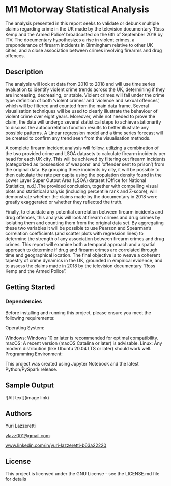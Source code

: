 # M1 Motorway Statistical Analysis

The analysis presented in this report seeks to validate or debunk multiple claims regarding crime in the UK made by the television documentary ‘Ross Kemp and the Armed Police’ broadcasted on the 6th of September 2018 by ITV. The documentary hypothesizes a rise in violent crimes, a preponderance of firearm incidents in Birmingham relative to other UK cities, and a close association between crimes involving firearms and drug offences.

## Description

The analysis will look at data from 2010 to 2018 and will use time series evaluation to identify violent crime trends across the UK, determining if they are increasing, decreasing, or stable. Violent crimes will fall under the crime type definition of both ‘violent crimes’ and ‘violence and sexual offences’, which will be filtered and counted from the main data frame. Several visualisation techniques will be used to clearly illustrate the behaviour of violent crime over eight years. Moreover, while not needed to prove the claim, the data will undergo several statistical steps to achieve stationarity to discuss the autocorrelation function results to better illustrate any possible patterns. A Linear regression model and a time series forecast will be created to confirm any trend seen from the visualisation methods.

A complete firearm incident analysis will follow, utilizing a combination of the two provided crime and LSOA datasets to calculate firearm incidents per head for each UK city. This will be achieved by filtering out firearm incidents (categorized as ‘possession of weapons’ and ‘offender sent to prison’) from the original data. By grouping these incidents by city, it will be possible to then calculate the rate per capita using the population density found in the Lower Layer Super Output Area (LSOA) dataset (Office for National Statistics, n.d.).The provided conclusion, together with compelling visual plots and statistical analysis (including percentile rank and Z-score), will demonstrate whether the claims made by the documentary in 2018 were greatly exaggerated or whether they reflected the truth.

Finally, to elucidate any potential correlation between firearm incidents and drug offences, this analysis will look at firearm crimes and drug crimes by isolating them and counting them from the original data set. By aggregating these two variables it will be possible to use Pearson and Spearman’s correlation coefficients (and scatter plots with regression lines) to determine the strength of any association between firearm crimes and drug crimes. This report will examine both a temporal approach and a spatial approach to determine if drug and firearm crimes are correlated through time and geographical location. The final objective is to weave a coherent tapestry of crime dynamics in the UK, grounded in empirical evidence, and to assess the claims made in 2018 by the television documentary “Ross Kemp and the Armed Police”.

## Getting Started

### Dependencies

Before installing and running this project, please ensure you meet the following requirements:

Operating System:

Windows: Windows 10 or later is recommended for optimal compatibility.
macOS: A recent version (macOS Catalina or later) is advisable.
Linux: Any modern distribution (like Ubuntu 20.04 LTS or later) should work well.
Programming Environment:

This project was created using Jupyter Notebook and the latest Python/PySpark release.

## Sample Output
![Alt text](image link)

## Authors

Yuri Lazzeretti

ylazz001@gmail.com

www.linkedin.com/in/yuri-lazzeretti-b63a22220

## License

This project is licensed under the GNU License - see the LICENSE.md file for details
